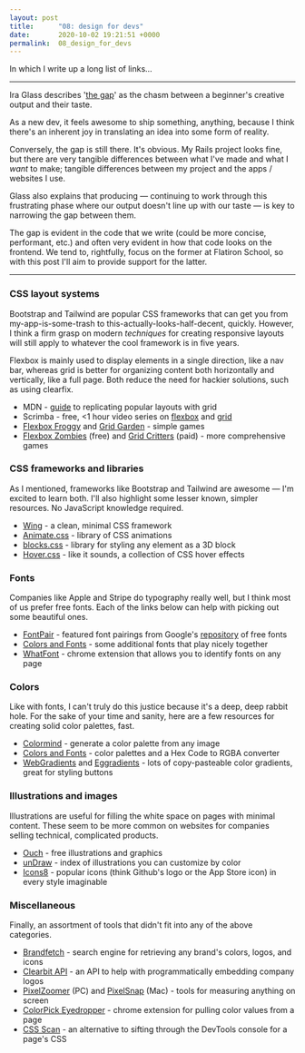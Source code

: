 ```yaml
---
layout: post
title:      "08: design for devs"
date:       2020-10-02 19:21:51 +0000
permalink:  08_design_for_devs
---
```



In which I write up a long list of links...

---

Ira Glass describes '[the gap](https://www.youtube.com/watch?v=r5Kc1DVlqq4)' as the chasm between a beginner's creative output and their taste.

As a new dev, it feels awesome to ship something, anything, because I think there's an inherent joy in translating an idea into some form of reality.

Conversely, the gap is still there. It's obvious. My Rails project looks fine, but there are very tangible differences between what I've made and what I *want* to make; tangible differences between my project and the apps / websites I use.

Glass also explains that producing — continuing to work through this frustrating phase where our output doesn't line up with our taste — is key to narrowing the gap between them.

The gap is evident in the code that we write (could be more concise, performant, etc.)  and often very evident in how that code looks on the frontend. We tend to, rightfully, focus on the former at Flatiron School, so with this post I'll aim to provide support for the latter.

---

### CSS layout systems

Bootstrap and Tailwind are popular CSS frameworks that can get you from my-app-is-some-trash to this-actually-looks-half-decent, quickly. However, I think a firm grasp on modern *techniques* for creating responsive layouts will still apply to whatever the cool framework is in five years.

Flexbox is mainly used to display elements in a single direction, like a nav bar, whereas grid is better for organizing content both horizontally and vertically, like a full page. Both reduce the need for hackier solutions, such as using clearfix.

- MDN - [guide](https://developer.mozilla.org/en-US/docs/Web/CSS/CSS_Grid_Layout/Realizing_common_layouts_using_CSS_Grid_Layout) to replicating popular layouts with grid
- Scrimba - free, <1 hour video series on [flexbox](https://scrimba.com/learn/flexbox) and g[rid](https://scrimba.com/learn/R8PTE)
- [Flexbox Froggy](https://flexboxfroggy.com/) and [Grid Garden](https://cssgridgarden.com/) - simple games
- [Flexbox Zombies](https://flexboxzombies.com/p/flexbox-zombies) (free) and [Grid Critters](https://gridcritters.com/) (paid) - more comprehensive games

### CSS frameworks and libraries

As I mentioned, frameworks like Bootstrap and Tailwind are awesome — I'm excited to learn both. I'll also highlight some lesser known, simpler resources. No JavaScript knowledge required.

- [Wing](https://kbrsh.github.io/wing/) - a clean, minimal CSS framework
- [Animate.css](https://animate.style/) - library of CSS animations
- [blocks.css](https://thesephist.github.io/blocks.css/) - library for styling any element as a 3D block
- [Hover.css](http://ianlunn.github.io/Hover/) - like it sounds, a collection of CSS hover effects

### Fonts

Companies like Apple and Stripe do typography really well, but I think most of us prefer free fonts. Each of the links below can help with picking out some beautiful ones.

- [FontPair](https://fontpair.co/) - featured font pairings from Google's [repository](https://www.notion.so/08-design-for-devs-2e88e58cca564e3b97f670f4ce9a07eb) of free fonts
- [Colors and Fonts](https://www.colorsandfonts.com/font-pairings) - some additional fonts that play nicely together
- [WhatFont](https://chrome.google.com/webstore/detail/whatfont/jabopobgcpjmedljpbcaablpmlmfcogm?hl=en) - chrome extension that allows you to identify fonts on any page

### Colors

Like with fonts, I can't truly do this justice because it's a deep, deep rabbit hole. For the sake of your time and sanity, here are a few resources for creating solid color palettes, fast.

- [Colormind](http://colormind.io/image/) - generate a color palette from any image
- [Colors and Fonts](https://www.colorsandfonts.com/) - color palettes and a Hex Code to RGBA converter
- [WebGradients](https://webgradients.com/) and [Eggradients](https://www.eggradients.com/) - lots of copy-pasteable color gradients, great for styling buttons

### Illustrations and images

Illustrations are useful for filling the white space on pages with minimal content. These seem to be more common on websites for companies selling technical, complicated products.

- [Ouch](https://icons8.com/illustrations) - free illustrations and graphics
- [unDraw](https://undraw.co/illustrations) - index of illustrations you can customize by color
- [Icons8](https://icons8.com/icons) - popular icons (think Github's logo or the App Store icon) in every style imaginable

### Miscellaneous

Finally, an assortment of tools that didn't fit into any of the above categories.

- [Brandfetch](https://brandfetch.io/) - search engine for retrieving any brand's colors, logos, and icons
- [Clearbit API](https://clearbit.com/logo) - an API to help with programmatically embedding company logos
- [PixelZoomer](http://pixelzoomer.com/) (PC) and [PixelSnap](https://getpixelsnap.com/) (Mac) - tools for measuring anything on screen
- [ColorPick Eyedropper](https://chrome.google.com/webstore/detail/colorpick-eyedropper/ohcpnigalekghcmgcdcenkpelffpdolg?hl=en) - chrome extension for pulling color values from a page
- [CSS Scan](https://getcssscan.com/) - an alternative to sifting through the DevTools console for a page's CSS
